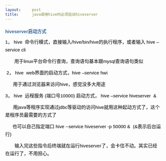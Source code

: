 ```yaml
---
layout:     post
title:      java调用hive时必须启动hiveserver
---
```

<div id="article_content" class="article_content clearfix csdn-tracking-statistics" data-pid="blog" data-mod="popu_307" data-dsm="post">
								            <link rel="stylesheet" href="https://csdnimg.cn/release/phoenix/template/css/ck_htmledit_views-f76675cdea.css">
						<div class="htmledit_views" id="content_views">
                
<div class="postTitle" style="font-size:14.7px;font-weight:bold;color:rgb(75,75,75);font-family:Verdana, Arial, Helvetica, sans-serif;">
<h1 style="font-size:14.7px;color:rgb(102,102,102);"><a id="cb_post_title_url" class="postTitle2" href="http://www.cnblogs.com/sh91/archive/2012/08/03/2621911.html" rel="nofollow" style="text-decoration:none;color:rgb(52,104,164);">hiveserver启动方式</a></h1>
</div>
<div id="cnblogs_post_body" style="color:rgb(75,75,75);font-family:Verdana, Arial, Helvetica, sans-serif;font-size:13px;line-height:20.799999237060547px;">
<p style="font-size:12px;line-height:18px;font-family:Arial, Verdana, sans-serif;color:rgb(0,0,0);">
<span style="line-height:25px;font-family:Helvetica, Tahoma, Arial, sans-serif;font-size:15px;">1， hive  命令行模式，直接输入/hive/bin/hive的执行程序，或者输入 hive –service cli</span></p>
<p style="font-size:12px;line-height:18px;font-family:Arial, Verdana, sans-serif;color:rgb(0,0,0);">
<span style="line-height:25px;font-family:Helvetica, Tahoma, Arial, sans-serif;font-size:15px;">       用于linux平台命令行查询，查询语句基本跟mysql查询语句类似</span></p>
<p style="font-size:12px;line-height:18px;font-family:Arial, Verdana, sans-serif;color:rgb(0,0,0);">
<span style="font-size:15px;"><span style="line-height:25px;font-family:Helvetica, Tahoma, Arial, sans-serif;"> 2，</span><span style="line-height:25px;font-family:Helvetica, Tahoma, Arial, sans-serif;"> hive  web界面的启动方式，hive
 –service hwi  </span></span></p>
<p style="font-size:12px;line-height:18px;font-family:Arial, Verdana, sans-serif;color:rgb(0,0,0);">
<span style="line-height:25px;font-family:Helvetica, Tahoma, Arial, sans-serif;font-size:15px;">      用于通过浏览器来访问hive，感觉没多大用途</span></p>
<p style="font-size:12px;line-height:18px;font-family:Arial, Verdana, sans-serif;color:rgb(0,0,0);">
<span style="line-height:25px;font-family:Helvetica, Tahoma, Arial, sans-serif;font-size:15px;">3， hive  远程服务 (端口号10000) 启动方式， hive –service hiveserver  &amp; </span></p>
<p style="font-size:12px;line-height:18px;font-family:Arial, Verdana, sans-serif;color:rgb(0,0,0);">
<span style="line-height:25px;font-family:Helvetica, Tahoma, Arial, sans-serif;font-size:15px;">      用java等程序实现通过jdbc等驱动的访问hive就用这种起动方式了，这个是程序员最需要的方式了</span></p>
<p style="font-size:12px;line-height:18px;font-family:Arial, Verdana, sans-serif;color:rgb(0,0,0);">
<span style="line-height:25px;font-family:Helvetica, Tahoma, Arial, sans-serif;font-size:15px;"> 　 也可以自己指定端口 hive --service hiveserver -p 50000 &amp;  (&amp;表示后台运行)</span></p>
<p style="font-size:12px;line-height:18px;font-family:Arial, Verdana, sans-serif;color:rgb(0,0,0);">
<span style="line-height:25px;font-family:Helvetica, Tahoma, Arial, sans-serif;font-size:15px;">　　输入完这些指令后终端就在运行hiveserver了，会卡住不动。其实已经在运行了，不用担心。</span></p>
</div>
            </div>
                </div>